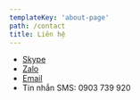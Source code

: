 ```yaml
---
templateKey: 'about-page'
path: /contact
title: Liên hệ
---
```


- [Skype](skype:pdungnspi?call)
- [Zalo](https://zalo.me/0903739920) 
- [Email](mailto:lienlac@systolicvn.com) 
- Tin nhắn SMS: 0903 739 920